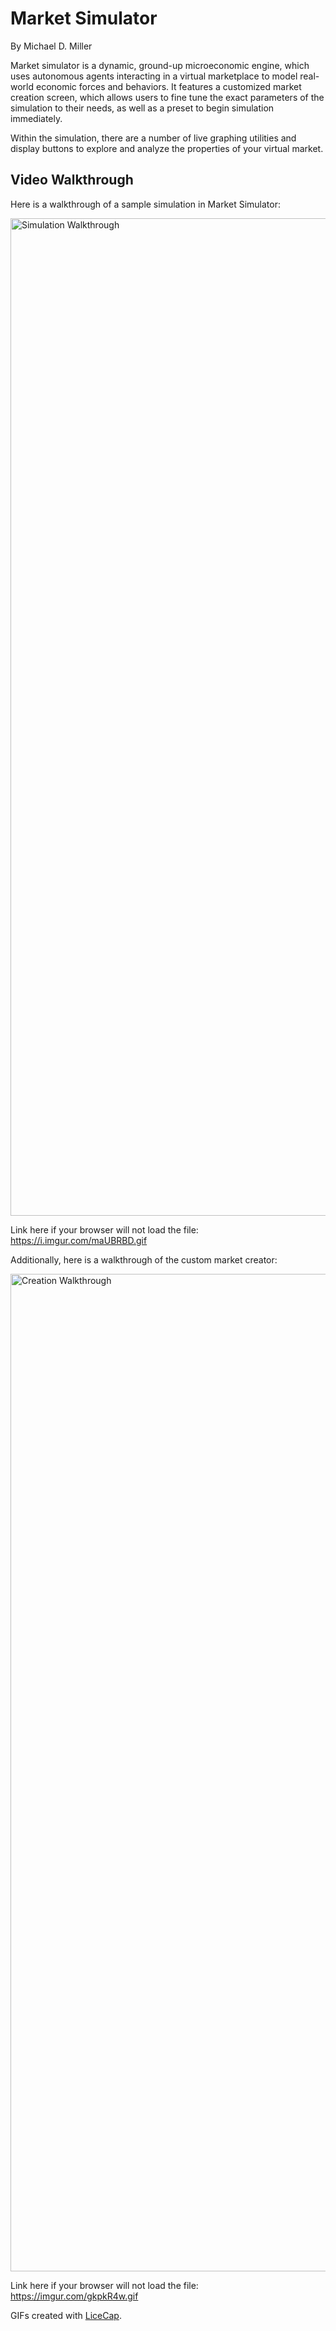 # Market Simulator

By Michael D. Miller

Market simulator is a dynamic, ground-up microeconomic engine, which uses autonomous agents
interacting in a virtual marketplace to model real-world economic forces and behaviors.
It features a customized market creation screen, which allows users to fine tune the exact
parameters of the simulation to their needs, as well as a preset to begin simulation immediately.

Within the simulation, there are a number of live graphing utilities and display buttons
to explore and analyze the properties of your virtual market. 


## Video Walkthrough

Here is a walkthrough of a sample simulation in Market Simulator:

<img src='https://i.imgur.com/maUBRBD' title='Simulation Walkthrough' width='1596px' alt='Simulation Walkthrough' />

Link here if your browser will not load the file:
https://i.imgur.com/maUBRBD.gif

Additionally, here is a walkthrough of the custom market creator:

<img src='https://imgur.com/gkpkR4w' title='Creation Walkthrough' width='1596px' alt='Creation Walkthrough' />

Link here if your browser will not load the file:
https://imgur.com/gkpkR4w.gif

GIFs created with [LiceCap](http://www.cockos.com/licecap/).
